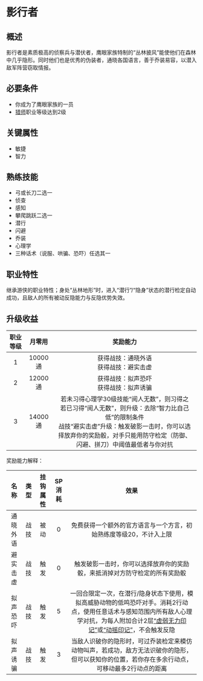 # 影行者

## 概述

影行者是素质极高的侦察兵与潜伏者，鹰眼家族特制的“丛林披风”能使他们在森林中几乎隐形。同时他们也是优秀的伪装者，通晓各国语言，善于乔装易容，以潜入敌军阵营窃取情报。

## 必要条件

* 你成为了鹰眼家族的一员
* <a href="../huntMaster" target="_blank">猎师</a>职业等级达到2级

## 关键属性

* 敏捷
* 智力

## 熟练技能

* 弓或长刀二选一
* 侦查
* 感知
* 攀爬跳跃二选一
* 潜行
* 闪避
* 乔装
* 心理学
* 三种话术（说服、哄骗、恐吓）任选其一

## 职业特性

继承游侠的职业特性；身处“丛林地形”时，进入“潜行”/“隐身”状态的潜行检定自动成功，且敌人的所有被动反隐能力与反隐优势失效。

## 升级收益

职业等级|月零用|奖励能力
:--:|:--:|:--:
1|10000通|获得战技：通晓外语<br>获得战技：避实击虚
2|12000通|获得战技：拟声恐吓<br>获得战技：拟声诱骗
3|14000通|若未习得心理学30级技能“阅人无数”，则习得之<br>若已习得“阅人无数”，则升级：去除“智力比自己低”的限制条件<br>战技“避实击虚”升级：触发破影一击时，你可以选择放弃你的奖励骰，对手只能用防守检定（防御、闪避、拼刀）中阈值最低者与你对抗

奖励能力解释：

名称|类型|挂钩属性|SP消耗|效果
:--:|:--:|:--:|:--:|:--:
通晓外语|战技|被动|0|免费获得一个额外的官方语言与一个方言，初始熟练度等级20，不计入上限
避实击虚|战技|触发|0|触发破影一击时，你可以选择放弃你的奖励骰，来抵消掉对方防守检定的所有奖励骰
拟声恐吓|战技|触发|5|一回合限定一次，在潜行/隐身状态下使用，模拟高威胁动物的低鸣恐吓对手。消耗2行动点，使用任意话术与感知范围内所有敌人心理学对抗，为每人附加合计2层<a href="../../../../status/mark/#虚弱无力印记" target="_blank">“虚弱无力印记”</a>或<a href="../../../../status/mark/#动摇印记" target="_blank">“动摇印记”</a>，不会触发反隐
拟声诱骗|战技|触发|3|当敌人识破你的隐形时，可过乔装检定来模仿动物叫声，若成功，敌方无法识破你的隐形，但可以获知你的位置，若你存在多余行动点，可移动最多2行动点的距离